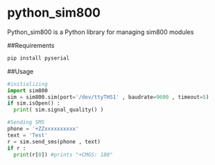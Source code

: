 # python_sim800
Python_sim800 is a Python library for managing sim800 modules 

##Requirements
```bash
pip install pyserial
```
##Usage
```python
#initializing
import sim800
sim = sim800.sim(port='/dev/ttyTHS1' , baudrate=9600 , timeout=5)
if sim.isOpen() :
  print( sim.signal_quality() )

#Sending SMS
phone = '+ZZxxxxxxxxxx'
text = 'Test'
r = sim.send_sms(phone , text)
if r :
  print(r[0]) #prints "+CMGS: 180"
